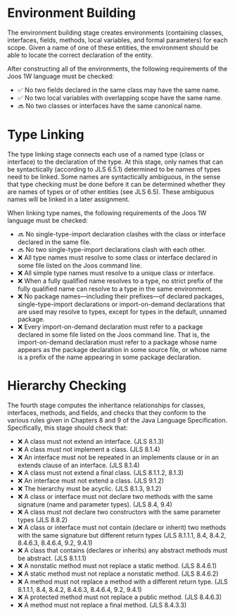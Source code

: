 
# Environment Building

The environment building stage creates environments (containing classes, interfaces, fields, methods, local variables, and formal parameters) for each scope. Given a name of one of these entities, the environment should be able to locate the correct declaration of the entity.

After constructing all of the environments, the following requirements of the Joos 1W language must be checked:

- ✅ No two fields declared in the same class may have the same name.
- ✅ No two local variables with overlapping scope have the same name.
- 🔜 No two classes or interfaces have the same canonical name.

# Type Linking
The type linking stage connects each use of a named type (class or interface) to the declaration of the type. At this stage, only names that can be syntactically (according to JLS 6.5.1) determined to be names of types need to be linked. Some names are syntactically ambiguous, in the sense that type checking must be done before it can be determined whether they are names of types or of other entities (see JLS 6.5). These ambiguous names will be linked in a later assignment.

When linking type names, the following requirements of the Joos 1W language must be checked:

- 🔜 No single-type-import declaration clashes with the class or interface declared in the same file.
- 🔜 No two single-type-import declarations clash with each other.
- ❌ All type names must resolve to some class or interface declared in some file listed on the Joos command line.
- ❌ All simple type names must resolve to a unique class or interface.
- ❌ When a fully qualified name resolves to a type, no strict prefix of the fully qualified name can resolve to a type in the same environment.
- ❌ No package names—including their prefixes—of declared packages, single-type-import declarations or import-on-demand declarations that are used may resolve to types, except for types in the default, unnamed package.
- ❌ Every import-on-demand declaration must refer to a package declared in some file listed on the Joos command line. That is, the import-on-demand declaration must refer to a package whose name appears as the package declaration in some source file, or whose name is a prefix of the name appearing in some package declaration.

# Hierarchy Checking
The fourth stage computes the inheritance relationships for classes, interfaces, methods, and fields, and checks that they conform to the various rules given in Chapters 8 and 9 of the Java Language Specification. Specifically, this stage should check that:

- ❌ A class must not extend an interface. (JLS 8.1.3)
- ❌ A class must not implement a class. (JLS 8.1.4)
- ❌ An interface must not be repeated in an implements clause or in an extends clause of an interface. (JLS 8.1.4)
- ❌ A class must not extend a final class. (JLS 8.1.1.2, 8.1.3)
- ❌ An interface must not extend a class. (JLS 9.1.2)
- ❌ The hierarchy must be acyclic. (JLS 8.1.3, 9.1.2)
- ❌ A class or interface must not declare two methods with the same signature (name and parameter types). (JLS 8.4, 9.4)
- ❌ A class must not declare two constructors with the same parameter types (JLS 8.8.2)
- ❌ A class or interface must not contain (declare or inherit) two methods with the same signature but different return types (JLS 8.1.1.1, 8.4, 8.4.2, 8.4.6.3, 8.4.6.4, 9.2, 9.4.1)
- ❌ A class that contains (declares or inherits) any abstract methods must be abstract. (JLS 8.1.1.1)
- ❌ A nonstatic method must not replace a static method. (JLS 8.4.6.1)
- ❌ A static method must not replace a nonstatic method. (JLS 8.4.6.2)
- ❌ A method must not replace a method with a different return type. (JLS 8.1.1.1, 8.4, 8.4.2, 8.4.6.3, 8.4.6.4, 9.2, 9.4.1)
- ❌ A protected method must not replace a public method. (JLS 8.4.6.3)
- ❌ A method must not replace a final method. (JLS 8.4.3.3)
